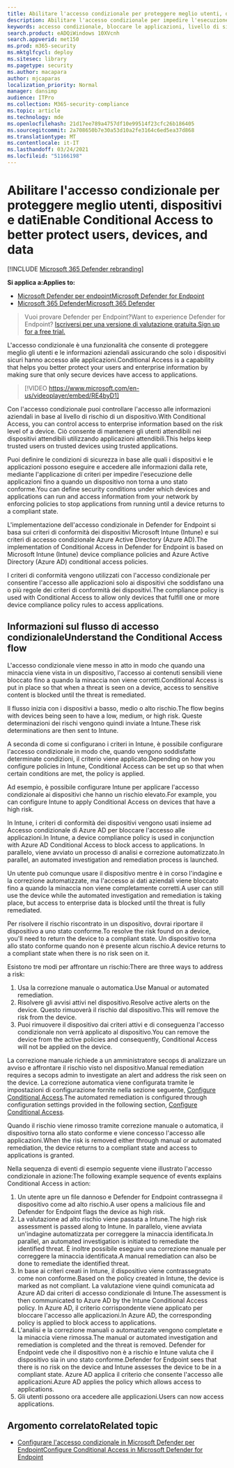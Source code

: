```yaml
---
title: Abilitare l'accesso condizionale per proteggere meglio utenti, dispositivi e dati
description: Abilitare l'accesso condizionale per impedire l'esecuzione delle applicazioni se un dispositivo è considerato a rischio e un'applicazione è considerata non conforme.
keywords: accesso condizionale, bloccare le applicazioni, livello di sicurezza, intune,
search.product: eADQiWindows 10XVcnh
search.appverid: met150
ms.prod: m365-security
ms.mktglfcycl: deploy
ms.sitesec: library
ms.pagetype: security
ms.author: macapara
author: mjcaparas
localization_priority: Normal
manager: dansimp
audience: ITPro
ms.collection: M365-security-compliance
ms.topic: article
ms.technology: mde
ms.openlocfilehash: 21d17ee789a4757df10e99514f23cfc26b186405
ms.sourcegitcommit: 2a708650b7e30a53d10a2fe3164c6ed5ea37d868
ms.translationtype: MT
ms.contentlocale: it-IT
ms.lasthandoff: 03/24/2021
ms.locfileid: "51166198"
---
```

# <a name="enable-conditional-access-to-better-protect-users-devices-and-data"></a><span data-ttu-id="a6bee-104">Abilitare l'accesso condizionale per proteggere meglio utenti, dispositivi e dati</span><span class="sxs-lookup"><span data-stu-id="a6bee-104">Enable Conditional Access to better protect users, devices, and data</span></span> 

[!INCLUDE [Microsoft 365 Defender rebranding](../../includes/microsoft-defender.md)]

<span data-ttu-id="a6bee-105">**Si applica a:**</span><span class="sxs-lookup"><span data-stu-id="a6bee-105">**Applies to:**</span></span>
- [<span data-ttu-id="a6bee-106">Microsoft Defender per endpoint</span><span class="sxs-lookup"><span data-stu-id="a6bee-106">Microsoft Defender for Endpoint</span></span>](https://go.microsoft.com/fwlink/p/?linkid=2154037)
- [<span data-ttu-id="a6bee-107">Microsoft 365 Defender</span><span class="sxs-lookup"><span data-stu-id="a6bee-107">Microsoft 365 Defender</span></span>](https://go.microsoft.com/fwlink/?linkid=2118804)

><span data-ttu-id="a6bee-108">Vuoi provare Defender per Endpoint?</span><span class="sxs-lookup"><span data-stu-id="a6bee-108">Want to experience Defender for Endpoint?</span></span> [<span data-ttu-id="a6bee-109">Iscriversi per una versione di valutazione gratuita.</span><span class="sxs-lookup"><span data-stu-id="a6bee-109">Sign up for a free trial.</span></span>](https://www.microsoft.com/microsoft-365/windows/microsoft-defender-atp?ocid=docs-wdatp-conditionalaccess-abovefoldlink)

<span data-ttu-id="a6bee-110">L'accesso condizionale è una funzionalità che consente di proteggere meglio gli utenti e le informazioni aziendali assicurando che solo i dispositivi sicuri hanno accesso alle applicazioni.</span><span class="sxs-lookup"><span data-stu-id="a6bee-110">Conditional Access is a capability that helps you better protect your users and enterprise information by making sure that only secure devices have access to applications.</span></span>

> [!VIDEO https://www.microsoft.com/en-us/videoplayer/embed/RE4byD1]

<span data-ttu-id="a6bee-111">Con l'accesso condizionale puoi controllare l'accesso alle informazioni aziendali in base al livello di rischio di un dispositivo.</span><span class="sxs-lookup"><span data-stu-id="a6bee-111">With Conditional Access, you can control access to enterprise information based on the risk level of a device.</span></span> <span data-ttu-id="a6bee-112">Ciò consente di mantenere gli utenti attendibili nei dispositivi attendibili utilizzando applicazioni attendibili.</span><span class="sxs-lookup"><span data-stu-id="a6bee-112">This helps keep trusted users on trusted devices using trusted applications.</span></span>

<span data-ttu-id="a6bee-113">Puoi definire le condizioni di sicurezza in base alle quali i dispositivi e le applicazioni possono eseguire e accedere alle informazioni dalla rete, mediante l'applicazione di criteri per impedire l'esecuzione delle applicazioni fino a quando un dispositivo non torna a uno stato conforme.</span><span class="sxs-lookup"><span data-stu-id="a6bee-113">You can define security conditions under which devices and applications can run and access information from your network by enforcing policies to stop applications from running until a device returns to a compliant state.</span></span> 

<span data-ttu-id="a6bee-114">L'implementazione dell'accesso condizionale in Defender for Endpoint si basa sui criteri di conformità dei dispositivi Microsoft Intune (Intune) e sui criteri di accesso condizionale Azure Active Directory (Azure AD).</span><span class="sxs-lookup"><span data-stu-id="a6bee-114">The implementation of Conditional Access in Defender for Endpoint is based on Microsoft Intune (Intune) device compliance policies and Azure Active Directory (Azure AD) conditional access policies.</span></span> 

<span data-ttu-id="a6bee-115">I criteri di conformità vengono utilizzati con l'accesso condizionale per consentire l'accesso alle applicazioni solo ai dispositivi che soddisfano una o più regole dei criteri di conformità dei dispositivi.</span><span class="sxs-lookup"><span data-stu-id="a6bee-115">The compliance policy is used with Conditional Access to allow only devices that fulfill one or more device compliance policy rules to access applications.</span></span> 

## <a name="understand-the-conditional-access-flow"></a><span data-ttu-id="a6bee-116">Informazioni sul flusso di accesso condizionale</span><span class="sxs-lookup"><span data-stu-id="a6bee-116">Understand the Conditional Access flow</span></span>
<span data-ttu-id="a6bee-117">L'accesso condizionale viene messo in atto in modo che quando una minaccia viene vista in un dispositivo, l'accesso ai contenuti sensibili viene bloccato fino a quando la minaccia non viene corretti.</span><span class="sxs-lookup"><span data-stu-id="a6bee-117">Conditional Access is put in place so that when a threat is seen on a device, access to sensitive content is blocked until the threat is remediated.</span></span> 

<span data-ttu-id="a6bee-118">Il flusso inizia con i dispositivi a basso, medio o alto rischio.</span><span class="sxs-lookup"><span data-stu-id="a6bee-118">The flow begins with devices being seen to have a low, medium, or high risk.</span></span> <span data-ttu-id="a6bee-119">Queste determinazioni dei rischi vengono quindi inviate a Intune.</span><span class="sxs-lookup"><span data-stu-id="a6bee-119">These risk determinations are then sent to Intune.</span></span> 

<span data-ttu-id="a6bee-120">A seconda di come si configurano i criteri in Intune, è possibile configurare l'accesso condizionale in modo che, quando vengono soddisfatte determinate condizioni, il criterio viene applicato.</span><span class="sxs-lookup"><span data-stu-id="a6bee-120">Depending on how you configure policies in Intune, Conditional Access can be set up so that when certain conditions are met, the policy is applied.</span></span>

<span data-ttu-id="a6bee-121">Ad esempio, è possibile configurare Intune per applicare l'accesso condizionale ai dispositivi che hanno un rischio elevato.</span><span class="sxs-lookup"><span data-stu-id="a6bee-121">For example, you can configure Intune to apply Conditional Access on devices that have a high risk.</span></span>

<span data-ttu-id="a6bee-122">In Intune, i criteri di conformità dei dispositivi vengono usati insieme ad Accesso condizionale di Azure AD per bloccare l'accesso alle applicazioni.</span><span class="sxs-lookup"><span data-stu-id="a6bee-122">In Intune, a device compliance policy is used in conjunction with Azure AD Conditional Access to block access to applications.</span></span> <span data-ttu-id="a6bee-123">In parallelo, viene avviato un processo di analisi e correzione automatizzato.</span><span class="sxs-lookup"><span data-stu-id="a6bee-123">In parallel, an automated investigation and remediation process is launched.</span></span>

 <span data-ttu-id="a6bee-124">Un utente può comunque usare il dispositivo mentre è in corso l'indagine e la correzione automatizzate, ma l'accesso ai dati aziendali viene bloccato fino a quando la minaccia non viene completamente corretti.</span><span class="sxs-lookup"><span data-stu-id="a6bee-124">A user can still use the device while the automated investigation and remediation is taking place, but access to enterprise data is blocked until the threat is fully remediated.</span></span> 

<span data-ttu-id="a6bee-125">Per risolvere il rischio riscontrato in un dispositivo, dovrai riportare il dispositivo a uno stato conforme.</span><span class="sxs-lookup"><span data-stu-id="a6bee-125">To resolve the risk found on a device, you'll need to return the device to a compliant state.</span></span> <span data-ttu-id="a6bee-126">Un dispositivo torna allo stato conforme quando non è presente alcun rischio.</span><span class="sxs-lookup"><span data-stu-id="a6bee-126">A device returns to a compliant state when there is no risk seen on it.</span></span> 

<span data-ttu-id="a6bee-127">Esistono tre modi per affrontare un rischio:</span><span class="sxs-lookup"><span data-stu-id="a6bee-127">There are three ways to address a risk:</span></span>
1. <span data-ttu-id="a6bee-128">Usa la correzione manuale o automatica.</span><span class="sxs-lookup"><span data-stu-id="a6bee-128">Use Manual or automated remediation.</span></span>
2. <span data-ttu-id="a6bee-129">Risolvere gli avvisi attivi nel dispositivo.</span><span class="sxs-lookup"><span data-stu-id="a6bee-129">Resolve active alerts on the device.</span></span> <span data-ttu-id="a6bee-130">Questo rimuoverà il rischio dal dispositivo.</span><span class="sxs-lookup"><span data-stu-id="a6bee-130">This will remove the risk from the device.</span></span>
3. <span data-ttu-id="a6bee-131">Puoi rimuovere il dispositivo dai criteri attivi e di conseguenza l'accesso condizionale non verrà applicato al dispositivo.</span><span class="sxs-lookup"><span data-stu-id="a6bee-131">You can remove the device from the active policies and consequently, Conditional Access will not be applied on the device.</span></span> 

<span data-ttu-id="a6bee-132">La correzione manuale richiede a un amministratore secops di analizzare un avviso e affrontare il rischio visto nel dispositivo.</span><span class="sxs-lookup"><span data-stu-id="a6bee-132">Manual remediation requires a secops admin to investigate an alert and address the risk seen on the device.</span></span> <span data-ttu-id="a6bee-133">La correzione automatica viene configurata tramite le impostazioni di configurazione fornite nella sezione seguente, [Configure Conditional Access](configure-conditional-access.md).</span><span class="sxs-lookup"><span data-stu-id="a6bee-133">The automated remediation is configured through configuration settings provided in the following section, [Configure Conditional Access](configure-conditional-access.md).</span></span>

<span data-ttu-id="a6bee-134">Quando il rischio viene rimosso tramite correzione manuale o automatica, il dispositivo torna allo stato conforme e viene concesso l'accesso alle applicazioni.</span><span class="sxs-lookup"><span data-stu-id="a6bee-134">When the risk is removed either through manual or automated remediation, the device returns to a compliant state and access to applications is granted.</span></span>

<span data-ttu-id="a6bee-135">Nella sequenza di eventi di esempio seguente viene illustrato l'accesso condizionale in azione:</span><span class="sxs-lookup"><span data-stu-id="a6bee-135">The following example sequence of events explains Conditional Access in action:</span></span>

1. <span data-ttu-id="a6bee-136">Un utente apre un file dannoso e Defender for Endpoint contrassegna il dispositivo come ad alto rischio.</span><span class="sxs-lookup"><span data-stu-id="a6bee-136">A user opens a malicious file and Defender for Endpoint flags the device as high risk.</span></span>
2. <span data-ttu-id="a6bee-137">La valutazione ad alto rischio viene passata a Intune.</span><span class="sxs-lookup"><span data-stu-id="a6bee-137">The high risk assessment is passed along to Intune.</span></span> <span data-ttu-id="a6bee-138">In parallelo, viene avviata un'indagine automatizzata per correggere la minaccia identificata.</span><span class="sxs-lookup"><span data-stu-id="a6bee-138">In parallel, an automated investigation is initiated to remediate the identified threat.</span></span> <span data-ttu-id="a6bee-139">È inoltre possibile eseguire una correzione manuale per correggere la minaccia identificata.</span><span class="sxs-lookup"><span data-stu-id="a6bee-139">A manual remediation can also be done to remediate the identified threat.</span></span>
3. <span data-ttu-id="a6bee-140">In base ai criteri creati in Intune, il dispositivo viene contrassegnato come non conforme.</span><span class="sxs-lookup"><span data-stu-id="a6bee-140">Based on the policy created in Intune, the device is marked as not compliant.</span></span> <span data-ttu-id="a6bee-141">La valutazione viene quindi comunicata ad Azure AD dai criteri di accesso condizionale di Intune.</span><span class="sxs-lookup"><span data-stu-id="a6bee-141">The assessment is then communicated to Azure AD by the Intune Conditional Access policy.</span></span> <span data-ttu-id="a6bee-142">In Azure AD, il criterio corrispondente viene applicato per bloccare l'accesso alle applicazioni.</span><span class="sxs-lookup"><span data-stu-id="a6bee-142">In Azure AD, the corresponding policy is applied to block access to applications.</span></span>
4. <span data-ttu-id="a6bee-143">L'analisi e la correzione manuali o automatizzate vengono completate e la minaccia viene rimossa.</span><span class="sxs-lookup"><span data-stu-id="a6bee-143">The manual or automated investigation and remediation is completed and the threat is removed.</span></span> <span data-ttu-id="a6bee-144">Defender for Endpoint vede che il dispositivo non è a rischio e Intune valuta che il dispositivo sia in uno stato conforme.</span><span class="sxs-lookup"><span data-stu-id="a6bee-144">Defender for Endpoint sees that there is no risk on the device and Intune assesses the device to be in a compliant state.</span></span> <span data-ttu-id="a6bee-145">Azure AD applica il criterio che consente l'accesso alle applicazioni.</span><span class="sxs-lookup"><span data-stu-id="a6bee-145">Azure AD applies the policy which allows access to applications.</span></span>
5. <span data-ttu-id="a6bee-146">Gli utenti possono ora accedere alle applicazioni.</span><span class="sxs-lookup"><span data-stu-id="a6bee-146">Users can now access applications.</span></span>

 
## <a name="related-topic"></a><span data-ttu-id="a6bee-147">Argomento correlato</span><span class="sxs-lookup"><span data-stu-id="a6bee-147">Related topic</span></span>
- [<span data-ttu-id="a6bee-148">Configurare l'accesso condizionale in Microsoft Defender per Endpoint</span><span class="sxs-lookup"><span data-stu-id="a6bee-148">Configure Conditional Access in Microsoft Defender for Endpoint</span></span>](configure-conditional-access.md)
